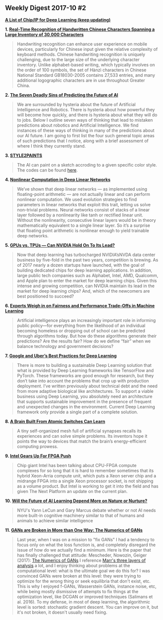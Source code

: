 ## Weekly Digest 2017-10 \#2

**[A List of Chip/IP for Deep Learning (keep updating)](https://basicmi.github.io/Deep-Learning-Processor-List/)**

**1. [Real-Time Recognition of Handwritten Chinese Characters Spanning a Large Inventory of 30,000 Characters](https://machinelearning.apple.com/2017/09/12/handwriting.html)**
> Handwriting recognition can enhance user experience on mobile devices, particularly for Chinese input given the relative complexity of keyboard methods. Chinese handwriting recognition is uniquely challenging, due to the large size of the underlying character inventory. Unlike alphabet-based writing, which typically involves on the order of 100 symbols, the set of Hànzì characters in Chinese National Standard GB18030-2005 contains 27,533 entries, and many additional logographic characters are in use throughout Greater China.

**2. [The Seven Deadly Sins of Predicting the Future of AI](https://rodneybrooks.com/the-seven-deadly-sins-of-predicting-the-future-of-ai)**
> We are surrounded by hysteria about the future of Artificial Intelligence and Robotics. There is hysteria about how powerful they will become how quickly, and there is hysteria about what they will do to jobs.
> Below I outline seven ways of thinking that lead to mistaken predictions about robotics and Artificial Intelligence. We find instances of these ways of thinking in many of the predictions about our AI future. I am going to first list the four such general topic areas of such predictions that I notice, along with a brief assessment of where I think they currently stand.

**3. [STYLE2PAINTS](https://lllyasviel.github.io/)**
> The AI can paint on a sketch accroding to a given specific color style.
> The codes can be found [here](https://github.com/lllyasviel/style2paints).

**4. [Nonlinear Computation in Deep Linear Networks](https://blog.openai.com/nonlinear-computation-in-linear-networks)**
> We’ve shown that deep linear networks — as implemented using floating-point arithmetic — are not actually linear and can perform nonlinear computation. We used evolution strategies to find parameters in linear networks that exploit this trait, letting us solve non-trivial problems.
> Neural networks consist of stacks of a linear layer followed by a nonlinearity like tanh or rectified linear unit. Without the nonlinearity, consecutive linear layers would be in theory mathematically equivalent to a single linear layer. So it’s a surprise that floating point arithmetic is nonlinear enough to yield trainable deep networks.

**5. [GPUs vs. TPUs — Can NVIDIA Hold On To Its Lead?](https://ark-invest.com/research/gpu-tpu-nvidia)**
> Now that deep learning has turbocharged NVIDIA’sNVDA data center business by five-fold in the past two years, competition is brewing. As of 2017 nearly a dozen startups have launched, with the goal of building dedicated chips for deep learning applications. In addition, large public tech companies such as Alphabet, Intel, AMD, Qualcomm, and Apple plan to enter the market for deep learning chips.
> Given this intense and growing competition, can NVIDIA maintain its lead in the market for deep learning chips? And, which of the newcomers are best positioned to succeed?

**6. [Experts Weigh in on Fairness and Performance Trade-Offs in Machine Learning](https://www.theregreview.org/2017/10/04/wong-fairness-performance-machine-learning/)**
> Artificial intelligence plays an increasingly important role in informing public policy—for everything from the likelihood of an individual becoming homeless or dropping out of school can be predicted through algorithms today. But how do these algorithms generate their predictions? Are the results fair? How do we define “fair” when we balance technology and government decisions?

**7. [Google and Uber’s Best Practices for Deep Learning](https://medium.com/intuitionmachine/google-and-ubers-best-practices-for-deep-learning-58488a8899b6)**
> There is more to building a sustainable Deep Learning solution that what is provided by Deep Learning frameworks like TensorFlow and PyTorch. These frameworks are good enough for research, but they don’t take into account the problems that crop up with production deployment. I’ve written previously about technical debt and the need from more adaptive biological like architectures. To support a viable business using Deep Learning, you absolutely need an architecture that supports sustainable improvement in the presence of frequent and unexpected changes in the environment. Current Deep Learning framework only provide a single part of a complete solution.

**8. [A Brain Built From Atomic Switches Can Learn](https://www.quantamagazine.org/a-brain-built-from-atomic-switches-can-learn-20170920)**
> A tiny self-organized mesh full of artificial synapses recalls its experiences and can solve simple problems. Its inventors hope it points the way to devices that match the brain’s energy-efficient computing prowess.

**9. [Intel Gears Up For FPGA Push](https://www.nextplatform.com/2017/10/02/intel-gears-fpga-push/)**
> Chip giant Intel has been talking about CPU-FPGA compute complexes for so long that it is hard to remember sometimes that its hybrid Xeon-Arria compute unit, which puts a Xeon server chip and a midrange FPGA into a single Xeon processor socket, is not shipping as a volume product. But Intel is working to get it into the field and has given The Next Platform an update on the current plan.

**10. [Will the Future of AI Learning Depend More on Nature or Nurture?](https://spectrum.ieee.org/tech-talk/robotics/artificial-intelligence/ai-and-psychology-researchers-debate-the-future-of-deep-learning)**
> NYU's Yann LeCun and Gary Marcus debate whether or not AI needs more built-in cognitive machinery similar to that of humans and animals to achieve similar intelligence

**11. [GANs are Broken in More than One Way: The Numerics of GANs](http://www.inference.vc/my-notes-on-the-numerics-of-gans/)**
> Last year, when I was on a mission to "fix GANs" I had a tendency to focus only on what the loss function is, and completely disregard the issue of how do we actually find a minimum. Here is the paper that has finally challenged that attitude: Mescheder, Nowozin, Geiger (2017): [The Numerics of GANs](https://arxiv.org/abs/1705.10461)
> I reference [Marr's three layers of analysis](http://blog.shakirm.com/2013/04/marrs-levels-of-analysis/) a lot, and I enjoy thinking about problems at the computational level: what is the ultimate goal we do this for? I was convinced GANs were broken at this level: they were trying to optimize for the wrong thing or seek equilibria that don't exist, etc. This is why I enjoyed f-GANs, Wasserstein GANs, instance noise, etc, while being mostly dismissive of attempts to fix things at the optimization level, like DCGAN or improved techniques (Salimans et al. 2016). To my defense, in most of deep learning, the algorithmic level is sorted: stochastic gradient descent. You can improve on it, but it's not broken, it doesn't usually need fixing.


